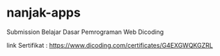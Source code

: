 # nanjak-apps
Submission Belajar Dasar Pemrograman Web Dicoding

link Sertifikat : https://www.dicoding.com/certificates/G4EXGWQKGZRL
